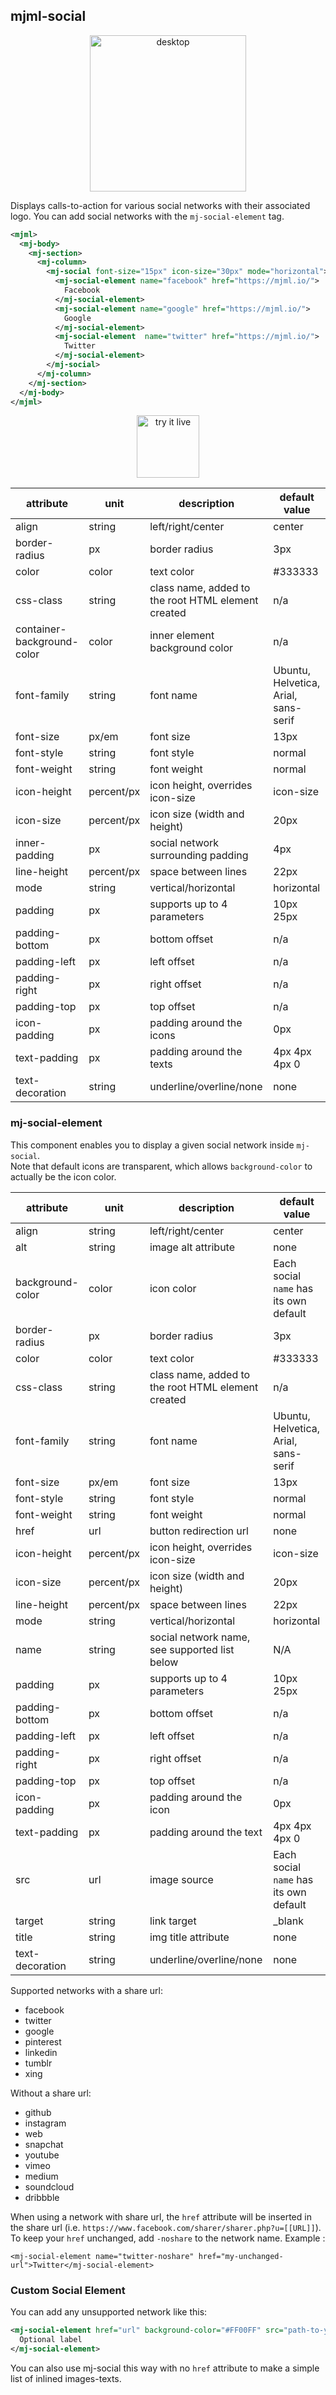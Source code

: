 ## mjml-social

<p align="center">
  <img src="https://cloud.githubusercontent.com/assets/6558790/12751360/0c78ce48-c9bd-11e5-98ca-4a2ac9e6341b.png" alt="desktop" style="width: 250px;"/>
</p>

Displays calls-to-action for various social networks with their associated logo. You can add social networks with the `mj-social-element` tag.

```xml
<mjml>
  <mj-body>
    <mj-section>
      <mj-column>
        <mj-social font-size="15px" icon-size="30px" mode="horizontal">
          <mj-social-element name="facebook" href="https://mjml.io/">
            Facebook
          </mj-social-element>
          <mj-social-element name="google" href="https://mjml.io/">
            Google
          </mj-social-element>
          <mj-social-element  name="twitter" href="https://mjml.io/">
            Twitter
          </mj-social-element>
        </mj-social>
      </mj-column>
    </mj-section>
  </mj-body>
</mjml>
```

<p align="center">
  <a href="https://mjml.io/try-it-live/components/social">
    <img width="100px" src="https://mjml.io/assets/img/svg/TRYITLIVE.svg" alt="try it live" />
  </a>
</p>


attribute                   | unit        | description                   | default value
----------------------------|-------------|-------------------------------|---------------------------
align                       | string      | left/right/center             | center
border-radius               | px          | border radius                 | 3px
color                       | color       | text color                    | #333333
css-class                   | string      | class name, added to the root HTML element created | n/a
container-background-color  | color       | inner element background color                     | n/a
font-family                 | string      | font name                     | Ubuntu, Helvetica, Arial, sans-serif
font-size                   | px/em       | font size                     | 13px
font-style                  | string      | font style                    | normal
font-weight                 | string      | font weight                   | normal
icon-height                 | percent/px  | icon height, overrides icon-size | icon-size
icon-size                   | percent/px  | icon size (width and height)  | 20px
inner-padding               | px          | social network surrounding padding                 | 4px
line-height                 | percent/px  | space between lines           | 22px
mode                        | string      | vertical/horizontal           | horizontal
padding                     | px          | supports up to 4 parameters                       | 10px 25px
padding-bottom              | px          | bottom offset                    | n/a
padding-left                | px          | left offset                      | n/a
padding-right               | px          | right offset                       | n/a
padding-top                 | px          | top offset                         | n/a
icon-padding                | px          | padding around the icons      | 0px
text-padding                | px          | padding around the texts      | 4px 4px 4px 0
text-decoration             | string      | underline/overline/none       | none

### mj-social-element

This component enables you to display a given social network inside `mj-social`.  
Note that default icons are transparent, which allows `background-color` to actually be the icon color.


attribute                   | unit        | description                   | default value
----------------------------|-------------|-------------------------------|---------------------------
align                       | string      | left/right/center             | center
alt                         | string      | image alt attribute           | none
background-color            | color       | icon color                    | Each social `name` has its own default
border-radius               | px          | border radius                 | 3px
color                       | color       | text color                    | #333333
css-class                   | string      | class name, added to the root HTML element created | n/a
font-family                 | string      | font name                     | Ubuntu, Helvetica, Arial, sans-serif
font-size                   | px/em       | font size                     | 13px
font-style                  | string      | font style                    | normal
font-weight                 | string      | font weight                   | normal
href                        | url         | button redirection url        | none
icon-height                 | percent/px  | icon height, overrides icon-size | icon-size
icon-size                   | percent/px  | icon size (width and height)  | 20px
line-height                 | percent/px  | space between lines           | 22px
mode                        | string      | vertical/horizontal           | horizontal
name                        | string      | social network name, see supported list below | N/A
padding                     | px          | supports up to 4 parameters                       | 10px 25px
padding-bottom              | px          | bottom offset                    | n/a
padding-left                | px          | left offset                      | n/a
padding-right               | px          | right offset                       | n/a
padding-top                 | px          | top offset                         | n/a
icon-padding                | px          | padding around the icon       | 0px
text-padding                | px          | padding around the text       | 4px 4px 4px 0
src                         | url         | image source                  | Each social `name` has its own default
target                      | string      | link target                   | \_blank
title                       | string      | img title attribute           | none
text-decoration             | string      | underline/overline/none       | none

Supported networks with a share url:  
- facebook  
- twitter  
- google  
- pinterest  
- linkedin  
- tumblr  
- xing  

Without a share url:  
- github  
- instagram  
- web  
- snapchat  
- youtube  
- vimeo  
- medium  
- soundcloud  
- dribbble  

When using a network with share url, the `href` attribute will be inserted in the share url (i.e. `https://www.facebook.com/sharer/sharer.php?u=[[URL]]`). To keep your `href` unchanged, add `-noshare` to the network name. Example :

`
<mj-social-element name="twitter-noshare" href="my-unchanged-url">Twitter</mj-social-element>
`

### Custom Social Element

You can add any unsupported network like this:

```xml
<mj-social-element href="url" background-color="#FF00FF" src="path-to-your-icon">
  Optional label
</mj-social-element>
```

You can also use mj-social this way with no `href` attribute to make a simple list of inlined images-texts.
